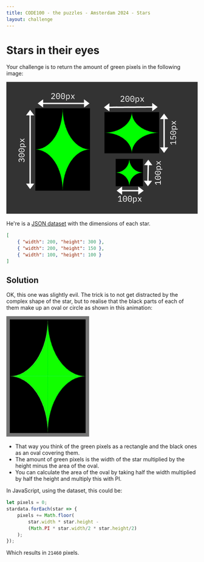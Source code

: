 ```yaml
---
title: CODE100 - the puzzles - Amsterdam 2024 - Stars
layout: challenge
---
```


# Stars in their eyes

Your challenge is to return the amount of green pixels in the following image:

![stars with dimensions](stars.png)

He're is a [JSON dataset](stars.json) with the dimensions of each star.

```json
[
    { "width": 200, "height": 300 },
    { "width": 200, "height": 150 },
    { "width": 100, "height": 100 }
]
```

<!-- details -->
<!-- summary -->
## Solution
<!-- endsummary -->

OK, this one was slightly evil. The trick is to not get distracted by the complex shape of the star, but to realise that the black parts of each of them make up an oval or circle as shown in this animation: 

![slicing the star and moving each part so it becomes an oval](startocircle.gif)

* That way you think of the green pixels as a rectangle and the black ones as an oval covering them. 
* The amount of green pixels is the width of the star multiplied by the height minus the area of the oval. 
* You can calculate the area of the oval by taking half the width multiplied by half the height and multiply this with PI. 

In JavaScript, using the dataset, this could be: 

```javascript
let pixels = 0;
stardata.forEach(star => {
    pixels += Math.floor(
        star.width * star.height - 
        (Math.PI * star.width/2 * star.height/2)
    );
});
```
Which results in `21460` pixels.

<!-- enddetails -->
